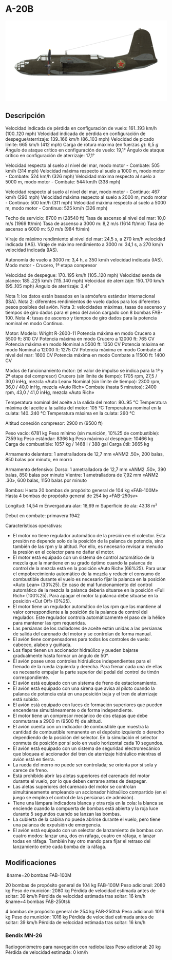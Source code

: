 # A-20B

![a20b](../images/a20b.png)

## Descripción

Velocidad indicada de pérdida en configuración de vuelo: 161..193 km/h (100..120 mph)
Velocidad indicada de pérdida en configuración de despegue/aterrizaje: 139..166 km/h (86..103 mph)
Velocidad de picado límite: 665 km/h (412 mph)
Carga de rotura máxima (en fuerzas <i>g</i>): 6,5 <i>g</i>
Ángulo de ataque crítico en configuración de vuelo: 19,1°
Ángulo de ataque crítico en configuración de aterrizaje: 17,1°

Velocidad respecto al suelo al nivel del mar, modo motor - Combate: 505 km/h (314 mph)
Velocidad máxima respecto al suelo a 1000 m, modo motor - Combate: 524 km/h (326 mph)
Velocidad máxima respecto al suelo a 5000 m, modo motor - Combate: 544 km/h (338 mph)

Velocidad respecto al suelo al nivel del mar, modo motor - Continuo: 467 km/h (290 mph)
Velocidad máxima respecto al suelo a 2000 m, modo motor - Continuo: 500 km/h (311 mph)
Velocidad máxima respecto al suelo a 5000 m, modo motor - Continuo: 525 km/h (326 mph)

Techo de servicio: 8700 m (28540 ft)
Tasa de ascenso al nivel del mar: 10,0 m/s (1969 ft/min)
Tasa de ascenso a 3000 m: 8,2 m/s (1614 ft/min)
Tasa de ascenso a 6000 m: 5,0 m/s (984 ft/min)

Viraje de máximo rendimiento al nivel del mar: 24,5 s, a 270 km/h velocidad indicada (IAS).
Viraje de máximo rendimiento a 3000 m: 34,1 s, a 270 km/h velocidad indicada (IAS).

Autonomía de vuelo a 3000 m: 3,4 h, a 350 km/h velocidad indicada (IAS). Modo motor - Crucero, 1ª etapa compresor

Velocidad de despegue: 170..195 km/h (105..120 mph)
Velocidad senda de planeo: 185..225 km/h (115..140 mph)
Velocidad de aterrizaje: 150..170 km/h (95..105 mph)
Ángulo de aterrizaje: 3,4°

Nota 1: los datos están basados en la atmósfera estándar internacional (ISA).
Nota 2: diferentes rendimientos de vuelo dados para los diferentes pesos posibles del avión.
Nota 3: velocidades máximas, tasas de ascenso y tiempos de giro dados para el peso del avión cargado con 8 bombas FAB-100.
Nota 4: tasas de ascenso y tiempos de giro dados para la potencia nominal en modo Continuo.

Motor:
Modelo: Wright R-2600-11
Potencia máxima en modo Crucero a 5500 ft: 810 CV
Potencia máxima en modo Crucero a 12000 ft: 765 CV
Potencia máxima en modo Nominal a 5500 ft: 1350 CV
Potencia máxima en modo Nominal a 12000 ft: 1275 CV
Potencia máxima en modo Combate al nivel del mar: 1600 CV
Potencia máxima en modo Combate a 11500 ft: 1400 CV

Modos de funcionamiento motor:
(el valor de impulso se indica para la 1ª y 2ª etapa del compresor)
Crucero (sin límite de tiempo): 1705 rpm, 27,5 / 30,0 inHg, mezcla «Auto Lean» 
Nominal (sin límite de tiempo): 2300 rpm, 36,0 / 40,0 inHg, mezcla «Auto Rich» 
Combate (hasta 5 minutos): 2400 rpm, 43,0 / 41,0 inHg, mezcla «Auto Rich» 

Temperatura nominal del aceite a la salida del motor: 80..95 °C
Temperatura máxima del aceite a la salida del motor: 105 °C
Temperatura nominal en la culata: 140..240 °C
Temperatura máxima en la culata: 260 °C

Altitud conexión compresor: 2900 m (9500 ft)

Peso vacío: 6781 kg
Peso mínimo (sin munición, 10%25 de combustible): 7359 kg
Peso estándar: 8366 kg
Peso máximo al despegue: 10466 kg
Carga de combustible: 1057 kg / 1468 l / 388 gal
Carga útil: 3665 kg

Armamento delantero:
1 ametralladora de 12,7 mm «ANM2 .50», 200 balas, 850 balas por minuto, en morro

Armamento defensivo:
Dorso: 1 ametralladora de 12,7 mm «ANM2 .50», 390 balas, 850 balas por minuto
Vientre: 1 ametralladora de 7,92 mm «ANM2 .30», 600 balas, 1150 balas por minuto

Bombas:
Hasta 20 bombas de propósito general de 104 kg «FAB-100M»
Hasta 4 bombas de propósito general de 254 kg «FAB-250sv»

Longitud: 14,54 m
Envergadura alar: 18,69 m
Superficie de ala: 43,18 m²

Debut en combate: primavera 1942

Características operativas:
- El motor no tiene regulador automático de la presión en el colector. Esta presión no depende solo de la posición de la palanca de potencia, sino también de las rpm y la altitud. Por ello, es necesario revisar a menudo la presión en el colector para no dañar el motor.
- El motor está equipado con un sistema de control automático de la mezcla que la mantiene en su grado óptimo cuando la palanca de control de la mezcla está en la posición «Auto Rich» (66%25). Para usar el empobrecimiento automático de la mezcla y reducir el consumo de combustible durante el vuelo es necesario fijar la palanca en la posición «Auto Lean» (33%25). En caso de mal funcionamiento del control automático de la mezcla la palanca debería situarse en la posición «Full Rich» (100%25). Para apagar el motor la palanca debe situarse en la posición «Cut Off» (0%25).
- El motor tiene un regulador automático de las rpm que las mantiene al valor correspondiente a la posición de la palanca de control del regulador. Este regulador controla automáticamente el paso de la hélice para mantener las rpm requeridas.
- Las persianas de los radiadores de aceite están unidas a las persianas de salida del carenado del motor y se controlan de forma manual.
- El avión tiene compensadores para todos los controles de vuelo: cabeceo, alabeo y guiñada.
- Los flaps tienen un accionador hidraúlico y pueden bajarse gradualmente hasta formar un ángulo de 50°.
- El avión posee unos controles hidráulicos independientes para el frenado de la rueda izquierda y derecha. Para frenar cada una de ellas es necesario empujar la parte superior del pedal del control de timón correspondiente.
- El avión está equipado con un sistema de freno de estacionamiento.
- El avión está equipado con una sirena que avisa al piloto cuando la palanca de potencia está en una posición baja y el tren de aterrizaje está subido.
- El avión está equipado con luces de formación superiores que pueden encenderse simultáneamente o de forma independiente.
- El motor tiene un compresor mecánico de dos etapas que debe conmutarse a 2900 m (9500 ft) de altitud.
- El avión cuenta con un indicador de combustible que muestra la cantidad de combustible remanente en el depósito izquierdo o derecho dependiendo de la posición del selector. En la simulación el selector conmuta de posición por sí solo en vuelo horizontal cada 10 segundos.
- El avión está equipado con un sistema de seguridad electromecánico que bloquea el accionador del tren de aterrizaje hidráulico mientras el avión está en tierra.
- La rueda del morro no puede ser controlada; se orienta por sí sola y carece de freno.
- Está prohibido abrir las aletas superiores del carenado del motor durante el vuelo, por lo que deben cerrarse antes de despegar.
- Las aletas superiores del carenado del motor se controlan simultáneamente empleando un accionador hidraúlico compartido (en el juego se emplea el control de las persianas de admisión).
- Tiene una lámpara indicadora blanca y otra roja en la cola: la blanca se enciende cuando la compuerta de bombas está abierta y la roja luce durante 5 segundos cuando se lanzan las bombas.
- La cubierta de la cabina no puede abrirse durante el vuelo, pero tiene una palanca de expulsión de emergencia.
- El avión está equipado con un selector de lanzamiento de bombas con cuatro modos: lanzar una, dos en ráfaga, cuatro en ráfaga, o lanzar todas en ráfaga. También hay otro mando para fijar el retraso del lanzamiento entre cada bomba de la ráfaga.

## Modificaciones
﻿
&name=20 bombas FAB-100M

20 bombas de propósito general de 104 kg FAB-100M
Peso adicional: 2080 kg
Peso de munición: 2080 kg
Pérdida de velocidad estimada antes de soltar: 39 km/h
Pérdida de velocidad estimada tras soltar: 16 km/h﻿
&name=4 bombas FAB-250tsk

4 bombas de propósito general de 254 kg FAB-250tsk
Peso adicional: 1016 kg
Peso de munición: 1016 kg
Pérdida de velocidad estimada antes de soltar: 39 km/h
Pérdida de velocidad estimada tras soltar: 16 km/h
### Bendix MN-26

Radiogoniómetro para navegación con radiobalizas
Peso adicional: 20 kg
Pérdida de velocidad estimada: 0 km/h
